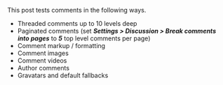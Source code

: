 This post tests comments in the following ways.
<ul>
	<li>Threaded comments up to 10 levels deep</li>
	<li>Paginated comments (set <em><strong>Settings &gt; Discussion &gt; Break comments into pages</strong></em> to <em><strong>5</strong></em> top level comments per page)</li>
	<li>Comment markup / formatting</li>
	<li>Comment images</li>
	<li>Comment videos</li>
	<li>Author comments</li>
	<li>Gravatars and default fallbacks</li>
</ul>